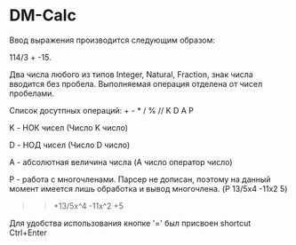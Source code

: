 # DM-Calc

Ввод выражения производится следующим образом:

114/3 + -15.

Два числа любого из типов Integer, Natural, Fraction, знак числа вводится без пробела.
Выполняемая операция отделена от чисел пробелами.

Список досутпных операций: + - * / % // K D A P

K - НОК чисел (Число K число)

D - НОД чисел (Число D число)

A - абсолютная величина числа (A число оператор число)

P - работа с многочленами. Парсер не дописан, поэтому на данный момент имеется лишь обработка и вывод многочлена.
(P 13/5x4 -11x2 5)
>>+13/5x^4 -11x^2 +5

Для удобства использования кнопке '=' был присвоен shortcut Ctrl+Enter
